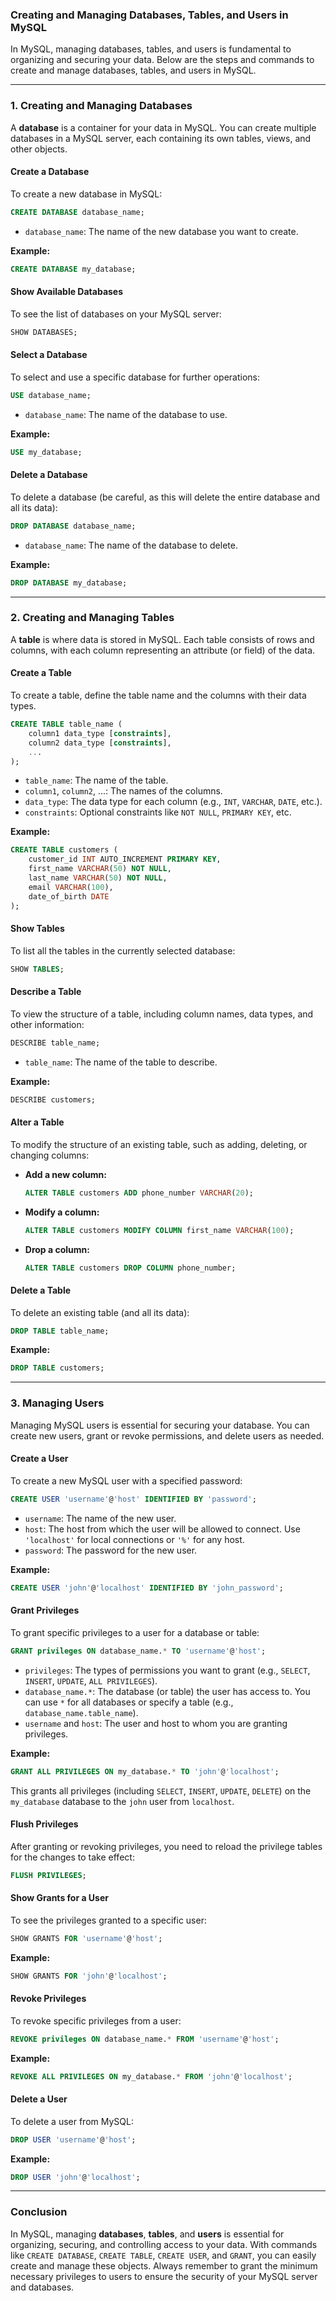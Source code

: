 ### **Creating and Managing Databases, Tables, and Users in MySQL**

In MySQL, managing databases, tables, and users is fundamental to organizing and securing your data. Below are the steps and commands to create and manage databases, tables, and users in MySQL.

---

### **1. Creating and Managing Databases**

A **database** is a container for your data in MySQL. You can create multiple databases in a MySQL server, each containing its own tables, views, and other objects.

#### **Create a Database**
To create a new database in MySQL:

```sql
CREATE DATABASE database_name;
```
- `database_name`: The name of the new database you want to create.

**Example:**
```sql
CREATE DATABASE my_database;
```

#### **Show Available Databases**
To see the list of databases on your MySQL server:

```sql
SHOW DATABASES;
```

#### **Select a Database**
To select and use a specific database for further operations:

```sql
USE database_name;
```
- `database_name`: The name of the database to use.

**Example:**
```sql
USE my_database;
```

#### **Delete a Database**
To delete a database (be careful, as this will delete the entire database and all its data):

```sql
DROP DATABASE database_name;
```
- `database_name`: The name of the database to delete.

**Example:**
```sql
DROP DATABASE my_database;
```

---

### **2. Creating and Managing Tables**

A **table** is where data is stored in MySQL. Each table consists of rows and columns, with each column representing an attribute (or field) of the data.

#### **Create a Table**
To create a table, define the table name and the columns with their data types.

```sql
CREATE TABLE table_name (
    column1 data_type [constraints],
    column2 data_type [constraints],
    ...
);
```
- `table_name`: The name of the table.
- `column1`, `column2`, ...: The names of the columns.
- `data_type`: The data type for each column (e.g., `INT`, `VARCHAR`, `DATE`, etc.).
- `constraints`: Optional constraints like `NOT NULL`, `PRIMARY KEY`, etc.

**Example:**
```sql
CREATE TABLE customers (
    customer_id INT AUTO_INCREMENT PRIMARY KEY,
    first_name VARCHAR(50) NOT NULL,
    last_name VARCHAR(50) NOT NULL,
    email VARCHAR(100),
    date_of_birth DATE
);
```

#### **Show Tables**
To list all the tables in the currently selected database:

```sql
SHOW TABLES;
```

#### **Describe a Table**
To view the structure of a table, including column names, data types, and other information:

```sql
DESCRIBE table_name;
```
- `table_name`: The name of the table to describe.

**Example:**
```sql
DESCRIBE customers;
```

#### **Alter a Table**
To modify the structure of an existing table, such as adding, deleting, or changing columns:

- **Add a new column:**
  ```sql
  ALTER TABLE customers ADD phone_number VARCHAR(20);
  ```

- **Modify a column:**
  ```sql
  ALTER TABLE customers MODIFY COLUMN first_name VARCHAR(100);
  ```

- **Drop a column:**
  ```sql
  ALTER TABLE customers DROP COLUMN phone_number;
  ```

#### **Delete a Table**
To delete an existing table (and all its data):

```sql
DROP TABLE table_name;
```

**Example:**
```sql
DROP TABLE customers;
```

---

### **3. Managing Users**

Managing MySQL users is essential for securing your database. You can create new users, grant or revoke permissions, and delete users as needed.

#### **Create a User**
To create a new MySQL user with a specified password:

```sql
CREATE USER 'username'@'host' IDENTIFIED BY 'password';
```
- `username`: The name of the new user.
- `host`: The host from which the user will be allowed to connect. Use `'localhost'` for local connections or `'%'` for any host.
- `password`: The password for the new user.

**Example:**
```sql
CREATE USER 'john'@'localhost' IDENTIFIED BY 'john_password';
```

#### **Grant Privileges**
To grant specific privileges to a user for a database or table:

```sql
GRANT privileges ON database_name.* TO 'username'@'host';
```
- `privileges`: The types of permissions you want to grant (e.g., `SELECT`, `INSERT`, `UPDATE`, `ALL PRIVILEGES`).
- `database_name.*`: The database (or table) the user has access to. You can use `*` for all databases or specify a table (e.g., `database_name.table_name`).
- `username` and `host`: The user and host to whom you are granting privileges.

**Example:**
```sql
GRANT ALL PRIVILEGES ON my_database.* TO 'john'@'localhost';
```
This grants all privileges (including `SELECT`, `INSERT`, `UPDATE`, `DELETE`) on the `my_database` database to the `john` user from `localhost`.

#### **Flush Privileges**
After granting or revoking privileges, you need to reload the privilege tables for the changes to take effect:

```sql
FLUSH PRIVILEGES;
```

#### **Show Grants for a User**
To see the privileges granted to a specific user:

```sql
SHOW GRANTS FOR 'username'@'host';
```

**Example:**
```sql
SHOW GRANTS FOR 'john'@'localhost';
```

#### **Revoke Privileges**
To revoke specific privileges from a user:

```sql
REVOKE privileges ON database_name.* FROM 'username'@'host';
```

**Example:**
```sql
REVOKE ALL PRIVILEGES ON my_database.* FROM 'john'@'localhost';
```

#### **Delete a User**
To delete a user from MySQL:

```sql
DROP USER 'username'@'host';
```

**Example:**
```sql
DROP USER 'john'@'localhost';
```

---

### **Conclusion**

In MySQL, managing **databases**, **tables**, and **users** is essential for organizing, securing, and controlling access to your data. With commands like `CREATE DATABASE`, `CREATE TABLE`, `CREATE USER`, and `GRANT`, you can easily create and manage these objects. Always remember to grant the minimum necessary privileges to users to ensure the security of your MySQL server and databases.
